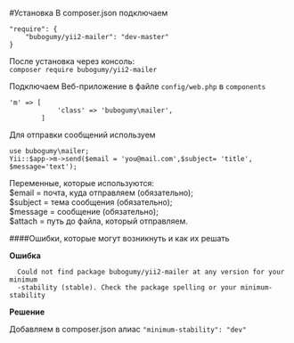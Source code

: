 #Установка
В composer.json подключаем  
````
"require": {
    "bubogumy/yii2-mailer": "dev-master"
}
````
После установка через консоль:  
``
composer require bubogumy/yii2-mailer
``

Подключаем Веб-приложение в файле ``config/web.php`` в ``components``  
````
'm' => [
            'class' => 'bubogumy\mailer',
        ]
````
Для отправки сообщений используем  
````
use bubogumy\mailer;  
Yii::$app->m->send($email = 'you@mail.com',$subject= 'title', $message='text');
````
Переменные, которые используются:  
$email = почта, куда отправляем (обязательно);  
$subject = тема сообщения (обязательно);  
$message = сообщение (обязательно);  
$attach = путь до файла, который отправляем.

####Ошибки, которые могут возникнуть и как их решать

**Ошибка**
````[InvalidArgumentException]                                                   
  Could not find package bubogumy/yii2-mailer at any version for your minimum  
  -stability (stable). Check the package spelling or your minimum-stability 
````
**Решение**  

Добавляем в composer.json алиас ``"minimum-stability": "dev"``